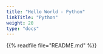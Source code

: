 ```yaml
---
title: "Hello World - Python"
linkTitle: "Python"
weight: 20
type: "docs"
---
```


{{% readfile file="README.md" %}}
